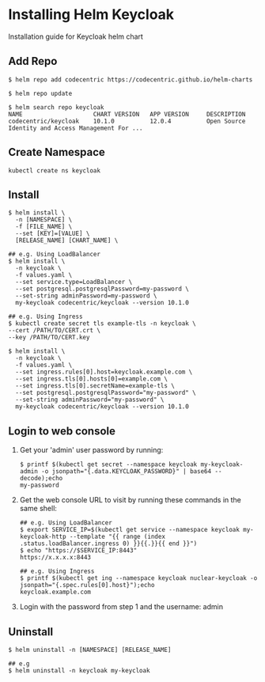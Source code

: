# Installing Helm Keycloak
Installation guide for Keycloak helm chart

## Add Repo

```
$ helm repo add codecentric https://codecentric.github.io/helm-charts

$ helm repo update

$ helm search repo keycloak
NAME                    CHART VERSION   APP VERSION     DESCRIPTION
codecentric/keycloak    10.1.0          12.0.4          Open Source Identity and Access Management For ...
```

## Create Namespace

```
kubectl create ns keycloak
```

## Install

```
$ helm install \
  -n [NAMESPACE] \
  -f [FILE_NAME] \
  --set [KEY]=[VALUE] \
  [RELEASE_NAME] [CHART_NAME] \

## e.g. Using LoadBalancer
$ helm install \
  -n keycloak \
  -f values.yaml \
  --set service.type=LoadBalancer \
  --set postgresql.postgresqlPassword=my-password \
  --set-string adminPassword=my-password \
  my-keycloak codecentric/keycloak --version 10.1.0

## e.g. Using Ingress
$ kubectl create secret tls example-tls -n keycloak \
--cert /PATH/TO/CERT.crt \
--key /PATH/TO/CERT.key

$ helm install \
  -n keycloak \
  -f values.yaml \
  --set ingress.rules[0].host=keycloak.example.com \
  --set ingress.tls[0].hosts[0]=example.com \
  --set ingress.tls[0].secretName=example-tls \
  --set postgresql.postgresqlPassword="my-password" \
  --set-string adminPassword="my-password" \
  my-keycloak codecentric/keycloak --version 10.1.0
```

## Login to web console

1. Get your 'admin' user password by running:

    ```
    $ printf $(kubectl get secret --namespace keycloak my-keycloak-admin -o jsonpath="{.data.KEYCLOAK_PASSWORD}" | base64 --decode);echo
    my-password
    ```

2. Get the web console URL to visit by running these commands in the same shell:

    ```
    ## e.g. Using LoadBalancer
    $ export SERVICE_IP=$(kubectl get service --namespace keycloak my-keycloak-http --template "{{ range (index .status.loadBalancer.ingress 0) }}{{.}}{{ end }}")
    $ echo "https://$SERVICE_IP:8443"
    https://x.x.x.x:8443

    ## e.g. Using Ingress
    $ printf $(kubectl get ing --namespace keycloak nuclear-keycloak -o jsonpath="{.spec.rules[0].host}");echo
    keycloak.example.com
    ```

3. Login with the password from step 1 and the username: admin

## Uninstall

```
$ helm uninstall -n [NAMESPACE] [RELEASE_NAME]

## e.g
$ helm uninstall -n keycloak my-keycloak
```

